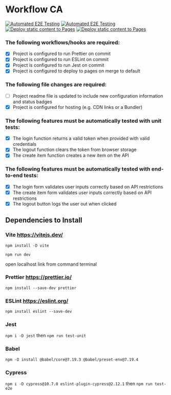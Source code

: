 # Workflow CA

[![Automated E2E Testing](https://github.com/andjhay/social-media-client/actions/workflows/e2e-testing.yml/badge.svg)](https://github.com/andjhay/social-media-client/actions/workflows/e2e-testing.yml)
[![Automated E2E Testing](https://github.com/andjhay/social-media-client/actions/workflows/e2e-testing.yml/badge.svg)](https://github.com/andjhay/social-media-client/actions/workflows/e2e-testing.yml)
[![Deploy static content to Pages](https://github.com/andjhay/social-media-client/actions/workflows/pages.yml/badge.svg)](https://github.com/andjhay/social-media-client/actions/workflows/pages.yml)
[![Deploy static content to Pages](https://github.com/andjhay/social-media-client/actions/workflows/static.yml/badge.svg?branch=workflow)](https://github.com/andjhay/social-media-client/actions/workflows/static.yml)

### The following workflows/hooks are required:

- [x] Project is configured to run Prettier on commit
- [x] Project is configured to run ESLint on commit
- [x] Project is configured to run Jest on commit
- [x] Project is configured to deploy to pages on merge to default

### The following file changes are required:

- [ ] Project readme file is updated to include new configuration information and status badges
- [x] Project is configured for hosting (e.g. CDN links or a Bundler)

### The following features must be automatically tested with unit tests:

- [x] The login function returns a valid token when provided with valid credentials
- [x] The logout function clears the token from browser storage
- [x] The create item function creates a new item on the API

### The following features must be automatically tested with end-to-end tests:

- [x] The login form validates user inputs correctly based on API restrictions
- [x] The create item form validates user inputs correctly based on API restrictions
- [x] The logout button logs the user out when clicked

## Dependencies to Install

### Vite https://vitejs.dev/

`npm install -D vite`

`npm run dev`

<p>open localhost link from command terminal</p>

### Prettier https://prettier.io/

`npm install --save-dev prettier`

### ESLint https://eslint.org/

`npm install eslint --save-dev`

### Jest

`npm i -D jest`
then
`npm run test-unit`

### Babel

`npm -D install @babel/core@7.19.3 @babel/preset-env@7.19.4`

### Cypress

`npm i -D cypress@10.7.0 eslint-plugin-cypress@2.12.1`
then
`npm run test-e2e`
